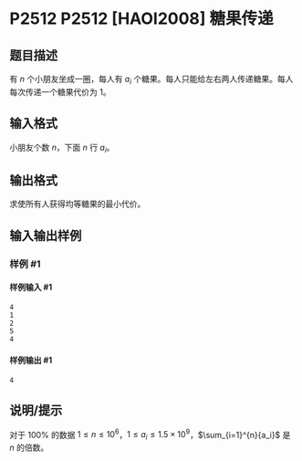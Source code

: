 # P2512 P2512 [HAOI2008] 糖果传递

## 题目描述

有 $n$ 个小朋友坐成一圈，每人有 $a_i$ 个糖果。每人只能给左右两人传递糖果。每人每次传递一个糖果代价为 $1$。

## 输入格式

小朋友个数 $n$，下面 $n$ 行 $a_i$。

## 输出格式

求使所有人获得均等糖果的最小代价。

## 输入输出样例

### 样例 #1

#### 样例输入 #1

```
4
1
2
5
4
```

#### 样例输出 #1

```
4
```

## 说明/提示

对于 $100\%$ 的数据 $1 \leq n\le 10^6$，$1 \leq a _ i \leq 1.5 \times 10 ^ 9$，$\sum_{i=1}^{n}{a_i}$ 是 $n$ 的倍数。
